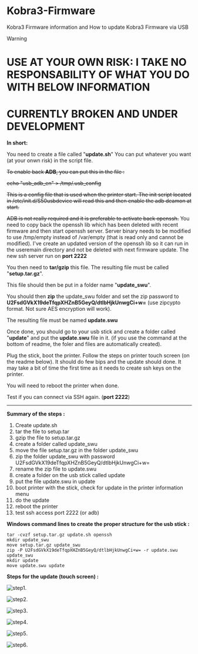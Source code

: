 # Kobra3-Firmware
Kobra3 Firmware information and How to update Kobra3 Firmware via USB

> [!WARNING]
> # USE AT YOUR OWN RISK: I TAKE NO RESPONSABILITY OF WHAT YOU DO WITH BELOW INFORMATION
> # CURRENTLY BROKEN AND UNDER DEVELOPMENT

**In short:**

You need to create a file called "**update.sh**"
You can put whatever you want (at your onwn risk) in the script file.

~~To enable back **ADB**, you can put this in the file :~~

~~echo "usb_adb_en" > /tmp/.usb_config~~

~~This is a config file that is used when the printer start. The init script located in /etc/init.d/S50usbdevice will read this and then enable the adb deamon at start.~~

~~ADB is not really required and it is preferable to activate back openssh.~~
You need to copy back the openssh lib which has been deleted with recent firmware and then start openssh server. Server binary needs to be modified to use /tmp/empty instead of /var/empty (that is read only and cannot be modified).
I've create an updated version of the openssh lib so it can run in the useremain directory and not be deleted with next firmware update. The new ssh server run on **port 2222**

You then need to **tar/gzip** this file. The resulting file must be called "**setup.tar.gz**".

This file should then be put in a folder name "**update_swu**".

You should then **zip** the update_swu folder and set the zip password to **U2FsdGVkX19deTfqpXHZnB5GeyQ/dtlbHjkUnwgCi+w=** (use zipcypto format. Not sure AES encryption will work).

The resulting file must be named **update.swu**



Once done, you should go to your usb stick and create a folder called "**update**" and put the **update.swu** file in it. (if you use the command at the bottom of readme, the foler and files are automatically created).

Plug the stick, boot the printer. Follow the steps on printer touch screen (on the readme below). It should do few bips and the update should done. It may take a bit of time the first time as it needs to create ssh keys on the printer.

You will need to reboot the printer when done.

Test if you can connect via SSH again. (**port 2222**)


---
**Summary of the steps :**

1) Create update.sh
2) tar the file to setup.tar
3) gzip the file to setup.tar.gz
4) create a folder called update_swu
5) move the file setup.tar.gz in the folder update_swu
6) zip the folder update_swu with password U2FsdGVkX19deTfqpXHZnB5GeyQ/dtlbHjkUnwgCi+w=
7) rename the zip file to update.swu
8) create a folder on the usb stick called update
9) put the file update.swu in update
10) boot printer with the stick, check for update in the printer information menu
11) do the update
12) reboot the printer
13) test ssh access port 2222 (or adb)


**Windows command lines to create the proper structure for the usb stick :**

    tar -cvzf setup.tar.gz update.sh openssh
    mkdir update_swu
    move setup.tar.gz update_swu
    zip -P U2FsdGVkX19deTfqpXHZnB5GeyQ/dtlbHjkUnwgCi+w= -r update.swu update_swu
    mkdir update
    move update.swu update


**Steps for the update (touch screen) :**

![step1](/screenshots/attachment.jpg "step1").
  
![step2](/screenshots/attachment(1).jpg "step2").
  
![step3](/screenshots/attachment(2).jpg "step3").
  
![step4](/screenshots/attachment(3).jpg "step4").
  
![step5](/screenshots/attachment(4).jpg "step5").
  
![step6](/screenshots/attachment(5).jpg "step6").

